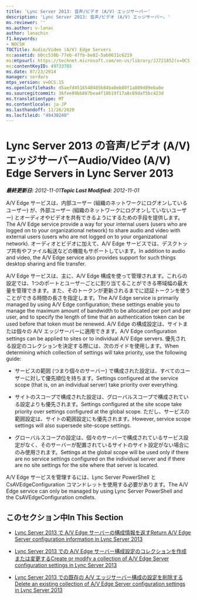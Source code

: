 ```yaml
---
title: 'Lync Server 2013: 音声/ビデオ (A/V) エッジサーバー'
description: 'Lync Server 2013: 音声/ビデオ (A/V) エッジサーバー。'
ms.reviewer: ''
ms.author: v-lanac
author: lanachin
f1.keywords:
- NOCSH
TOCTitle: Audio/Video (A/V) Edge Servers
ms:assetid: b0cc538b-77eb-47fb-be82-5ab0631c6219
ms:mtpsurl: https://technet.microsoft.com/en-us/library/JJ721852(v=OCS.15)
ms:contentKeyID: 49733785
ms.date: 07/23/2014
manager: serdars
mtps_version: v=OCS.15
ms.openlocfilehash: d5aefd4516540485b84ba0eb80f1a809d89eba0e
ms.sourcegitcommit: 36fee89bb887bea4f18b19f17a8c69daf5bc423d
ms.translationtype: MT
ms.contentlocale: ja-JP
ms.lasthandoff: 11/26/2020
ms.locfileid: "49438240"
---
```

# <a name="audiovideo-av-edge-servers-in-lync-server-2013"></a><span data-ttu-id="69456-103">Lync Server 2013 の音声/ビデオ (A/V) エッジサーバー</span><span class="sxs-lookup"><span data-stu-id="69456-103">Audio/Video (A/V) Edge Servers in Lync Server 2013</span></span>

<div data-xmlns="http://www.w3.org/1999/xhtml">

<div class="topic" data-xmlns="http://www.w3.org/1999/xhtml" data-msxsl="urn:schemas-microsoft-com:xslt" data-cs="https://msdn.microsoft.com/">

<div data-asp="https://msdn2.microsoft.com/asp">



</div>

<div id="mainSection">

<div id="mainBody"><span data-ttu-id="69456-104">

<span> </span></span><span class="sxs-lookup"><span data-stu-id="69456-104">

<span> </span></span></span>

<span data-ttu-id="69456-105">_**最終更新日:** 2012-11-01_</span><span class="sxs-lookup"><span data-stu-id="69456-105">_**Topic Last Modified:** 2012-11-01_</span></span>

<span data-ttu-id="69456-106">A/V Edge サービスは、内部ユーザー (組織のネットワークにログオンしているユーザー) が、外部ユーザー (組織のネットワークにログオンしていないユーザー) とオーディオやビデオを共有できるようにするための手段を提供します。</span><span class="sxs-lookup"><span data-stu-id="69456-106">The A/V Edge service provide a way for your internal users (users who are logged on to your organizational network) to share audio and video with external users (users who are not logged on to your organizational network).</span></span> <span data-ttu-id="69456-107">オーディオとビデオに加えて、A/V Edge サービスでは、デスクトップ共有やファイル転送などの機能もサポートしています。</span><span class="sxs-lookup"><span data-stu-id="69456-107">In addition to audio and video, the A/V Edge service also provides support for such things desktop sharing and file transfer.</span></span>

<span data-ttu-id="69456-108">A/V Edge サービスは、主に、A/V Edge 構成を使って管理されます。これらの設定では、1つのポートとユーザーごとに割り当てることができる帯域幅の最大量を管理できます。また、そのトークンが更新されるまでに認証トークンを使うことができる時間の長さを指定します。</span><span class="sxs-lookup"><span data-stu-id="69456-108">The A/V Edge service is primarily managed by using A/V Edge configuration; these settings enable you to manage the maximum amount of bandwidth to be allocated per port and per user, and to specify the length of time that an authentication token can be used before that token must be renewed.</span></span> <span data-ttu-id="69456-109">A/V Edge の構成設定は、サイトまたは個々の A/V エッジサーバーに適用できます。</span><span class="sxs-lookup"><span data-stu-id="69456-109">A/V Edge configuration settings can be applied to sites or to individual A/V Edge servers.</span></span> <span data-ttu-id="69456-110">優先される設定のコレクションを決定する際には、次のガイドを使用します。</span><span class="sxs-lookup"><span data-stu-id="69456-110">When determining which collection of settings will take priority, use the following guide:</span></span>

  - <span data-ttu-id="69456-111">サービスの範囲 (つまり個々のサーバー) で構成された設定は、すべてのユーザーに対して優先順位を持ちます。</span><span class="sxs-lookup"><span data-stu-id="69456-111">Settings configured at the service scope (that is, on an individual server) take priority over everything.</span></span>

  - <span data-ttu-id="69456-112">サイトのスコープで構成された設定は、グローバルスコープで構成されている設定よりも優先されます。</span><span class="sxs-lookup"><span data-stu-id="69456-112">Settings configured at the site scope take priority over settings configured at the global scope.</span></span> <span data-ttu-id="69456-113">ただし、サービスの範囲設定は、サイトの範囲設定にも優先されます。</span><span class="sxs-lookup"><span data-stu-id="69456-113">However, service scope settings will also supersede site-scope settings.</span></span>

  - <span data-ttu-id="69456-114">グローバルスコープの設定は、個々のサーバーで構成されているサービス設定がなく、そのサーバーが配置されているサイトのサイト設定がない場合にのみ使用されます。</span><span class="sxs-lookup"><span data-stu-id="69456-114">Settings at the global scope will be used only if there are no service settings configured on the individual server and if there are no site settings for the site where that server is located.</span></span>

<span data-ttu-id="69456-115">A/V Edge サービスを管理するには、Lync Server PowerShell と CsAVEdgeConfiguration コマンドレットを使用する必要があります。</span><span class="sxs-lookup"><span data-stu-id="69456-115">The A/V Edge service can only be managed by using Lync Server PowerShell and the CsAVEdgeConfiguration cmdlets.</span></span>

<div>

## <a name="in-this-section"></a><span data-ttu-id="69456-116">このセクション中</span><span class="sxs-lookup"><span data-stu-id="69456-116">In This Section</span></span>

  - [<span data-ttu-id="69456-117">Lync Server 2013 で A/V Edge サーバーの構成情報を返す</span><span class="sxs-lookup"><span data-stu-id="69456-117">Return A/V Edge Server configuration information in Lync Server 2013</span></span>](lync-server-2013-return-a-v-edge-server-configuration-information.md)

  - [<span data-ttu-id="69456-118">Lync Server 2013 での A/V Edge サーバー構成設定のコレクションを作成または変更する</span><span class="sxs-lookup"><span data-stu-id="69456-118">Create or modify a collection of A/V Edge Server configuration settings in Lync Server 2013</span></span>](lync-server-2013-create-or-modify-a-collection-of-a-v-edge-server-configuration-settings.md)

  - [<span data-ttu-id="69456-119">Lync Server 2013 での既存の A/V エッジサーバー構成の設定を削除する</span><span class="sxs-lookup"><span data-stu-id="69456-119">Delete an existing collection of A/V Edge Server configuration settings in Lync Server 2013</span></span>](lync-server-2013-delete-an-existing-collection-of-a-v-edge-server-configuration-settings.md)

<span data-ttu-id="69456-120"></div>

</div>

<span> </span>

</div>

</div>

</span><span class="sxs-lookup"><span data-stu-id="69456-120"></div>

</div>

<span> </span>

</div>

</div>

</span></span></div>

